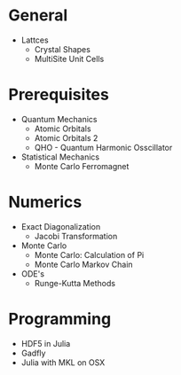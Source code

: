 # General
* Lattces
    * Crystal Shapes
    * MultiSite Unit Cells

# Prerequisites
* Quantum Mechanics
    * Atomic Orbitals
    * Atomic Orbitals 2
    * QHO - Quantum Harmonic Osscillator
* Statistical Mechanics
    * Monte Carlo Ferromagnet

# Numerics
* Exact Diagonalization
    * Jacobi Transformation
* Monte Carlo
    * Monte Carlo: Calculation of Pi
    * Monte Carlo Markov Chain
* ODE's
    * Runge-Kutta Methods

# Programming
* HDF5 in Julia
* Gadfly
* Julia with MKL on OSX
